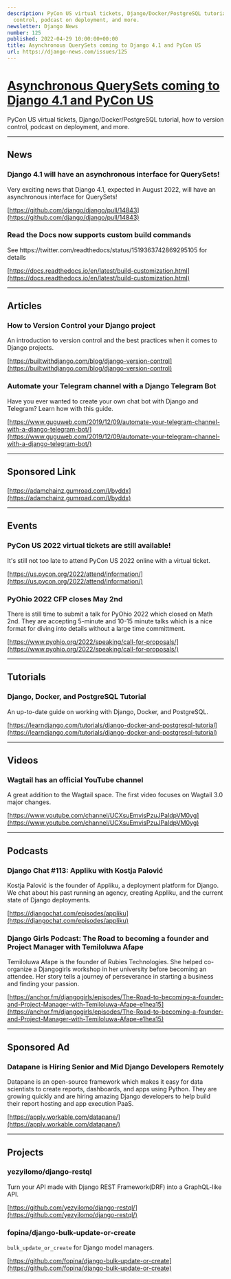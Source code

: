 ```yaml
---
description: PyCon US virtual tickets, Django/Docker/PostgreSQL tutorial, how to version
  control, podcast on deployment, and more.
newsletter: Django News
number: 125
published: 2022-04-29 10:00:00+00:00
title: Asynchronous QuerySets coming to Django 4.1 and PyCon US
url: https://django-news.com/issues/125
---
```


# [Asynchronous QuerySets coming to Django 4.1 and PyCon US](https://django-news.com/issues/125)

PyCon US virtual tickets, Django/Docker/PostgreSQL tutorial, how to version control, podcast on deployment, and more.

----

## News

### Django 4.1 will have an asynchronous interface for QuerySets!

<p>Very exciting news that Django 4.1, expected in August 2022, will have an asynchronous interface for QuerySets!</p>

[https://github.com/django/django/pull/14843](https://github.com/django/django/pull/14843)

### Read the Docs now supports custom build commands

<p>See https://twitter.com/readthedocs/status/1519363742869295105 for details</p>

[https://docs.readthedocs.io/en/latest/build-customization.html](https://docs.readthedocs.io/en/latest/build-customization.html)

----

## Articles

### How to Version Control your Django project

<p>An introduction to version control and the best practices when it comes to Django projects.</p>

[https://builtwithdjango.com/blog/django-version-control](https://builtwithdjango.com/blog/django-version-control)

### Automate your Telegram channel with a Django Telegram Bot

<p>Have you ever wanted to create your own chat bot with Django and Telegram? Learn how with this guide.</p>

[https://www.guguweb.com/2019/12/09/automate-your-telegram-channel-with-a-django-telegram-bot/](https://www.guguweb.com/2019/12/09/automate-your-telegram-channel-with-a-django-telegram-bot/)

----

## Sponsored Link

### 

[https://adamchainz.gumroad.com/l/byddx](https://adamchainz.gumroad.com/l/byddx)

----

## Events

### PyCon US 2022 virtual tickets are still available!

<p>It's still not too late to attend PyCon US 2022 online with a virtual ticket.</p>

[https://us.pycon.org/2022/attend/information/](https://us.pycon.org/2022/attend/information/)

### PyOhio 2022 CFP closes May 2nd

<p>There is still time to submit a talk for PyOhio 2022 which closed on Math 2nd. They are accepting 5-minute and 10-15 minute talks which is a nice format for diving into details without a large time committment.</p>

[https://www.pyohio.org/2022/speaking/call-for-proposals/](https://www.pyohio.org/2022/speaking/call-for-proposals/)

----

## Tutorials

### Django, Docker, and PostgreSQL Tutorial

<p>An up-to-date guide on working with Django, Docker, and PostgreSQL.</p>

[https://learndjango.com/tutorials/django-docker-and-postgresql-tutorial](https://learndjango.com/tutorials/django-docker-and-postgresql-tutorial)

----

## Videos

### Wagtail has an official YouTube channel

<p>A great addition to the Wagtail space. The first video focuses on Wagtail 3.0 major changes.</p>

[https://www.youtube.com/channel/UCXsuEmvisPzuJPaIdpVM0yg](https://www.youtube.com/channel/UCXsuEmvisPzuJPaIdpVM0yg)

----

## Podcasts

### Django Chat #113: Appliku with Kostja Palović

<p>Kostja Palović is the founder of Appliku, a deployment platform for Django. We chat about his past running an agency, creating Appliku, and the current state of Django deployments.</p>

[https://djangochat.com/episodes/appliku](https://djangochat.com/episodes/appliku)

### Django Girls Podcast: The Road to becoming a founder and Project Manager with Temiloluwa Afape

<p>Temiloluwa Afape is the founder of Rubies Technologies. She helped co-organize a Djangogirls workshop in her university before becoming an attendee. Her story tells a journey of perseverance in starting a business and finding your passion.</p>

[https://anchor.fm/djangogirls/episodes/The-Road-to-becoming-a-founder-and-Project-Manager-with-Temiloluwa-Afape-e1hea15](https://anchor.fm/djangogirls/episodes/The-Road-to-becoming-a-founder-and-Project-Manager-with-Temiloluwa-Afape-e1hea15)

----

## Sponsored Ad

### Datapane is Hiring Senior and Mid Django Developers Remotely

<p>Datapane is an open-source framework which makes it easy for data scientists to create reports, dashboards, and apps using Python. They are growing quickly and are hiring amazing Django developers to help build their report hosting and app execution PaaS.</p>

[https://apply.workable.com/datapane/](https://apply.workable.com/datapane/)

----

## Projects

### yezyilomo/django-restql

<p>Turn your API made with Django REST Framework(DRF) into a GraphQL-like API.</p>

[https://github.com/yezyilomo/django-restql/](https://github.com/yezyilomo/django-restql/)

### fopina/django-bulk-update-or-create

<p><code>bulk_update_or_create</code> for Django model managers.</p>

[https://github.com/fopina/django-bulk-update-or-create](https://github.com/fopina/django-bulk-update-or-create)